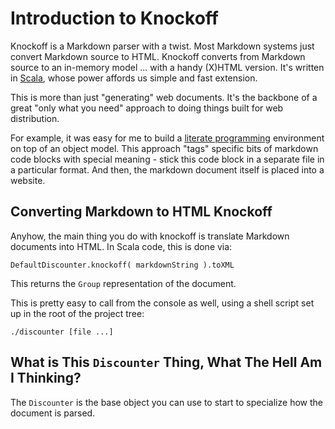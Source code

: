 Introduction to Knockoff
========================

Knockoff is a Markdown parser with a twist. Most Markdown systems just convert
Markdown source to HTML. Knockoff converts from Markdown source to an
in-memory model ... with a handy (X)HTML version. It's written in [Scala][1],
whose power affords us simple and fast extension.

This is more than just "generating" web documents. It's the backbone of a great
"only what you need" approach to doing things built for web distribution.

For example, it was easy for me to build a [literate programming][2] environment on
top of an object model. This approach "tags" specific bits of markdown code blocks
with special meaning - stick this code block in a separate file in a particular
format. And then, the markdown document itself is placed into a website.


## Converting Markdown to HTML Knockoff ##

Anyhow, the main thing you do with knockoff is translate Markdown documents into
HTML. In Scala code, this is done via:

    DefaultDiscounter.knockoff( markdownString ).toXML

This returns the `Group` representation of the document.

This is pretty easy to call from the console as well, using a shell script set up
in the root of the project tree:

    ./discounter [file ...]


## What is This `Discounter` Thing, What The Hell Am I Thinking? ##

The `Discounter` is the base object you can use to start to specialize how the
document is parsed.




[1]: http://scala-lang.org
[2]: http://tristanhunt.com/projects/literable
